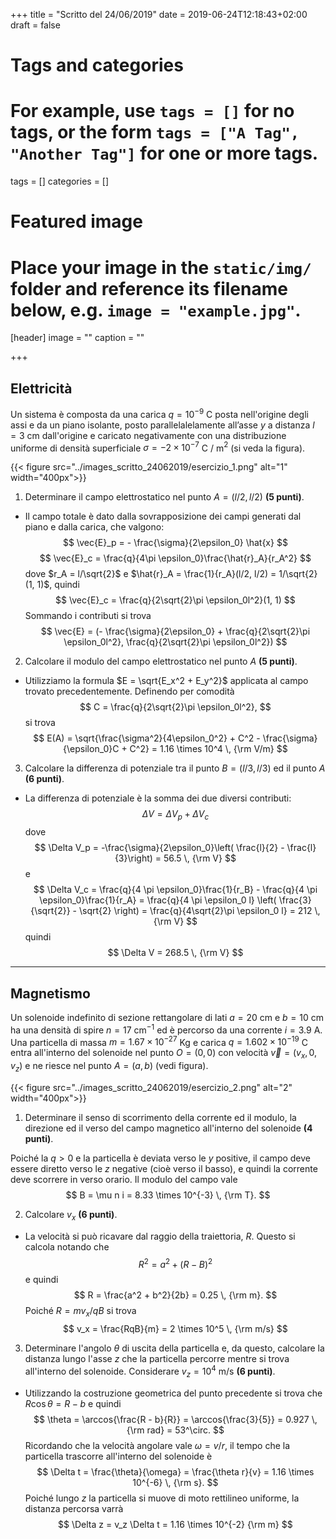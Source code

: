 +++
title = "Scritto del 24/06/2019"
date = 2019-06-24T12:18:43+02:00
draft = false

# Tags and categories
# For example, use `tags = []` for no tags, or the form `tags = ["A Tag", "Another Tag"]` for one or more tags.
tags = []
categories = []

# Featured image
# Place your image in the `static/img/` folder and reference its filename below, e.g. `image = "example.jpg"`.
[header]
image = ""
caption = ""

+++

## Elettricità

Un sistema è composta da una carica $q = 10^{-9}$ C posta nell'origine degli assi e da un piano isolante, posto parallelalelamente all’asse $y$ a distanza $l = 3$ cm dall'origine e caricato negativamente con una distribuzione uniforme di densità superficiale $\sigma = -2 \times 10^{-7}$ C / m$^2$ (si veda la figura).

{{< figure src="../images_scritto_24062019/esercizio_1.png" alt="1" width="400px">}}

1. Determinare il campo elettrostatico nel punto $A = (l/2, l/2)$ **(5 punti)**.

* Il campo totale è dato dalla sovrapposizione dei campi generati dal piano e dalla carica, che valgono:
$$
\vec{E}_p = - \frac{\sigma}{2\epsilon_0} \hat{x}
$$
$$
\vec{E}_c = \frac{q}{4\pi \epsilon_0}\frac{\hat{r}_A}{r_A^2}
$$
dove $r_A = l/\sqrt{2}$ e $\hat{r}_A = \frac{1}{r_A}(l/2, l/2) = 1/\sqrt{2}(1, 1)$, quindi
$$
\vec{E}_c = \frac{q}{2\sqrt{2}\pi \epsilon_0l^2}(1, 1)
$$
Sommando i contributi si trova
$$
\vec{E} = (- \frac{\sigma}{2\epsilon_0} + \frac{q}{2\sqrt{2}\pi \epsilon_0l^2}, \frac{q}{2\sqrt{2}\pi \epsilon_0l^2})
$$

2. Calcolare il modulo del campo elettrostatico nel punto $A$ **(5 punti)**.

* Utilizziamo la formula $E = \sqrt{E_x^2 + E_y^2}$ applicata al campo trovato precedentemente. Definendo per comodità
$$
C = \frac{q}{2\sqrt{2}\pi \epsilon_0l^2},
$$
si trova
$$
E(A) = \sqrt{\frac{\sigma^2}{4\epsilon_0^2} + C^2 - \frac{\sigma}{\epsilon_0}C + C^2} = 1.16 \times 10^4 \, {\rm V/m}
$$

3. Calcolare la differenza di potenziale tra il punto $B = (l/3, l/3)$ ed il punto $A$ **(6 punti)**.

* La differenza di potenziale è la somma dei due diversi contributi:
$$
\Delta V = \Delta V_p + \Delta V_c
$$
dove
$$
\Delta V_p = -\frac{\sigma}{2\epsilon_0}\left( \frac{l}{2} - \frac{l}{3}\right) = 56.5 \, {\rm V}
$$
e 
$$
\Delta V_c = \frac{q}{4 \pi \epsilon_0}\frac{1}{r_B} - \frac{q}{4 \pi \epsilon_0}\frac{1}{r_A} = \frac{q}{4 \pi \epsilon_0 l} \left( \frac{3}{\sqrt{2}} - \sqrt{2} \right) = \frac{q}{4\sqrt{2}\pi \epsilon_0 l} = 212 \, {\rm V}
$$
quindi
$$
\Delta V = 268.5 \, {\rm V}
$$

---

## Magnetismo

Un solenoide indefinito di sezione rettangolare di lati $a = 20$ cm e $b = 10$ cm ha una densità di spire $n = 17$ cm$^{-1}$ ed è percorso da una corrente $i = 3.9$ A. Una particella di massa $m = 1.67 \times 10^{-27}$ Kg e carica $q = 1.602 \times 10^{-19}$ C entra all'interno del solenoide nel punto $O = (0, 0)$ con velocità $\vec{v} = (v_x, 0, v_z)$ e ne riesce nel punto $A = (a, b)$ (vedi figura). 

{{< figure src="../images_scritto_24062019/esercizio_2.png" alt="2" width="400px">}}

1. Determinare il senso di scorrimento della corrente ed il modulo, la direzione ed il verso del campo magnetico all'interno del solenoide **(4 punti)**.

Poiché la $q > 0$ e la particella è deviata verso le $y$ positive, il campo deve essere diretto verso le $z$ negative (cioè verso il basso), e quindi la corrente deve scorrere in verso orario. Il modulo del campo vale
$$
B = \mu n i = 8.33 \times 10^{-3} \, {\rm T}.
$$

2. Calcolare $v_x$ **(6 punti)**.

* La velocità si può ricavare dal raggio della traiettoria, $R$. Questo si calcola notando che
$$
R^2 = a^2 + (R - B)^2
$$
e quindi
$$
R = \frac{a^2 + b^2}{2b} = 0.25 \, {\rm m}.
$$
Poiché $R = mv_x / qB$ si trova
$$
v_x = \frac{RqB}{m} = 2 \times 10^5 \, {\rm m/s}
$$

3. Determinare l'angolo $\theta$ di uscita della particella e, da questo, calcolare la distanza lungo l'asse $z$ che la particella percorre mentre si trova all'interno del solenoide. Considerare $v_z = 10^4$ m/s **(6 punti)**.

* Utilizzando la costruzione geometrica del punto precedente si trova che $R \cos{\theta} = R - b$ e quindi
$$
\theta = \arccos{\frac{R - b}{R}} = \arccos{\frac{3}{5}} = 0.927 \, {\rm rad} = 53^\circ.
$$
Ricordando che la velocità angolare vale $\omega = v/r$, il tempo che la particella trascorre all'interno del solenoide è
$$
\Delta t = \frac{\theta}{\omega} = \frac{\theta r}{v} = 1.16 \times 10^{-6} \, {\rm s}.
$$
Poiché lungo $z$ la particella si muove di moto rettilineo uniforme, la distanza percorsa varrà
$$
\Delta z = v_z \Delta t = 1.16 \times 10^{-2} {\rm m}
$$
